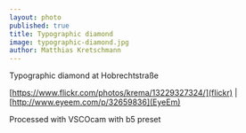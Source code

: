 ```yaml
---
layout: photo
published: true
title: Typographic diamond
image: typographic-diamond.jpg
author: Matthias Kretschmann
---
```


Typographic diamond at Hobrechtstraße

[https://www.flickr.com/photos/krema/13229327324/](flickr) | [http://www.eyeem.com/p/32659836](EyeEm)

Processed with VSCOcam with b5 preset
